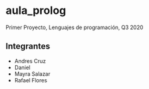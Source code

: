 # aula_prolog
Primer Proyecto, Lenguajes de programación,  Q3 2020

## Integrantes
- Andres Cruz 
- Daniel
- Mayra Salazar
- Rafael Flores
